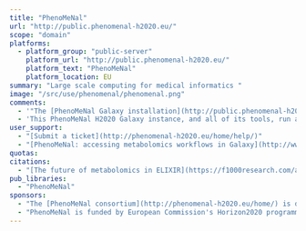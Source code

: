 ```yaml
---
title: "PhenoMeNal"
url: "http://public.phenomenal-h2020.eu/"
scope: "domain"
platforms:
  - platform_group: "public-server"
    platform_url: "http://public.phenomenal-h2020.eu/"
    platform_text: "PhenoMeNal"
    platform_location: EU
summary: "Large scale computing for medical informatics "
image: "/src/use/phenomenal/phenomenal.png"
comments:
  - '"The [PhenoMeNal Galaxy installation](http://public.phenomenal-h2020.eu/) allows users to access all of the [PhenoMeNal](http://phenomenal-h2020.eu/home/) containerised tools through a workflow environment, on an scalable infrastructure that can be deployed to public and private cloud installations."'
  - 'This PhenoMeNal H2020 Galaxy instance, and all of its tools, run as containers on top of [Kubernetes](http://kubernetes.io/), an open source container orchestrator system backed by Google. If you wish to [deploy the PhenoMeNal Galaxy installation](https://github.com/phnmnl/docker-galaxy-k8s-runtime/tree/develop) on top of your own [Kubernetes](http://kubernetes.io/) instance, you can find instructions at our [wiki](http://phenomenal-h2020.eu/home/wiki/#galaxy-with-k8s).'
user_support:
  - "[Submit a ticket](http://phenomenal-h2020.eu/home/help/)"
  - "[PhenoMeNal: accessing metabolomics workflows in Galaxy](http://www.ebi.ac.uk/training/online/course/phenomenal-accessing-metabolomics-workflows-galaxy), online training from EMBL-EBI."
quotas:
citations:
  - "[The future of metabolomics in ELIXIR](https://f1000research.com/articles/6-1649), van Rijswijk et al. *F1000Research* 2017, 6(ELIXIR):1649 (doi: 10.12688/f1000research.12342.2)"
pub_libraries:
  - "PhenoMeNal"
sponsors:
  - "The [PhenoMeNal consortium](http://phenomenal-h2020.eu/home/) is driven by 14 European research groups with strong experience in the development of tools and methods for large data acquisition, integration and analysis for metabolic phenotypes, genome and cross-omics data."
  - "PhenoMeNal is funded by European Commission's Horizon2020 programme, grant agreement number 654241."
---
```

